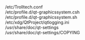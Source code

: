 /etc/Trolltech.conf  
/etc/profile.d/qt-graphicssystem.csh  
/etc/profile.d/qt-graphicssystem.sh  
/etc/xdg/QtProject/qtlogging.ini  
/usr/share/doc/qt-settings  
/usr/share/doc/qt-settings/COPYING  

